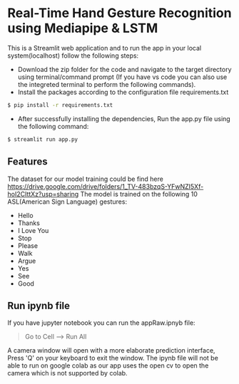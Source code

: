 # Real-Time Hand Gesture Recognition using Mediapipe & LSTM

This is a Streamlit web application and to run the app in your local system(localhost) follow the following steps:
- Download the zip folder for the code and navigate to the target directory using terminal/command prompt (If you have vs code you can also use the integreted terminal to perform the following commands).
- Install the packages according to the configuration file requirements.txt
```sh
$ pip install -r requirements.txt
```
- After successfully installing the dependencies, Run the app.py file using the following command:
```sh
$ streamlit run app.py
```

## Features
The dataset for our model training could be find here https://drive.google.com/drive/folders/1_TV-483bzqS-YFwNZI5Xf-hoI2CIttXz?usp=sharing
The model is trained on the following 10 ASL(American Sign Language) gestures:
- Hello
- Thanks
- I Love You
- Stop
- Please
- Walk
- Argue
- Yes
- See
- Good

## Run ipynb file
 If you have jupyter notebook you can run the appRaw.ipnyb file:
 > Go to Cell --> Run All
 
 A camera window will open with a more elaborate prediction interface, Press 'Q' on your keyboard to exit the window.
 The ipynb file will not be able to run on google colab as our app uses the open cv to open the camera which is not supported by colab.
